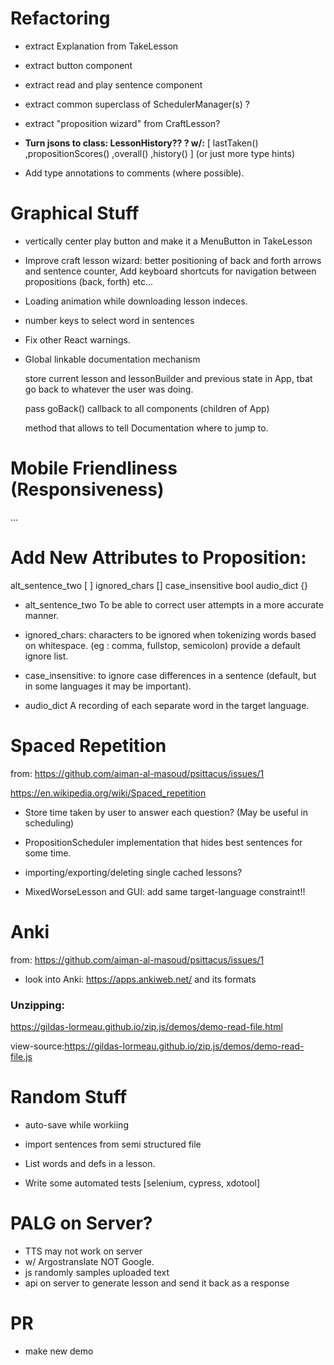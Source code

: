 # Refactoring

* extract Explanation from TakeLesson
* extract button component 
* extract read and play sentence component
* extract common superclass of SchedulerManager(s) ?
* extract "proposition wizard" from CraftLesson?

* **Turn jsons to class: LessonHistory?? ? w/:** 
[ lastTaken() ,propositionScores() ,overall() ,history() ]
(or just more type hints)

* Add type annotations to comments (where possible).


# Graphical Stuff

* vertically center play button and make it a MenuButton in TakeLesson

* Improve craft lesson wizard: better positioning of back and forth arrows and sentence counter, Add keyboard shortcuts for navigation between propositions (back, forth) etc...

* Loading animation while downloading lesson indeces.

* number keys to select word in sentences 

* Fix other React warnings.

* Global linkable documentation mechanism 
    
    store current lesson and lessonBuilder and previous state in App, tbat go back to whatever the user was doing.

    pass goBack() callback to all components (children of App)

    method that allows to tell Documentation where to 
    jump to.


# Mobile Friendliness (Responsiveness)
...

# Add New Attributes to Proposition:

alt_sentence_two [ ]
ignored_chars []
case_insensitive bool
audio_dict {}

* alt_sentence_two
To be able to correct user attempts in a more accurate manner.

* ignored_chars:
characters to be ignored when tokenizing words based on whitespace. (eg : comma, fullstop, semicolon)
provide a default ignore list.

* case_insensitive: to ignore case differences in a sentence (default, but in some languages it may be important).

* audio_dict
A recording of each separate word in the target language.


# Spaced Repetition

from: https://github.com/aiman-al-masoud/psittacus/issues/1

https://en.wikipedia.org/wiki/Spaced_repetition

* Store time taken by user to answer each question? (May be useful in scheduling)

* PropositionScheduler implementation that hides best sentences for some time.

* importing/exporting/deleting single cached lessons?

* MixedWorseLesson and GUI: add same target-language constraint!!

# Anki

from: https://github.com/aiman-al-masoud/psittacus/issues/1

* look into Anki: https://apps.ankiweb.net/ and its formats

### Unzipping:

https://gildas-lormeau.github.io/zip.js/demos/demo-read-file.html

view-source:https://gildas-lormeau.github.io/zip.js/demos/demo-read-file.js

# Random Stuff

* auto-save while workiing

* import sentences from semi structured file

* List words and defs in a lesson.

* Write some automated tests
[selenium, cypress, xdotool]



# PALG on Server?

* TTS may not work on server
* w/ Argostranslate NOT Google.
* js randomly samples uploaded text
* api on server to generate lesson and send it back as a response

# PR

* make new demo